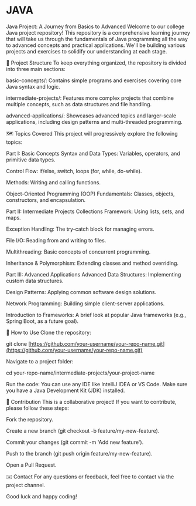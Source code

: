 # JAVA

Java Project: A Journey from Basics to Advanced
Welcome to our college Java project repository! This repository is a comprehensive learning journey that will take us through the fundamentals of Java programming all the way to advanced concepts and practical applications. We'll be building various projects and exercises to solidify our understanding at each stage.

📂 Project Structure
To keep everything organized, the repository is divided into three main sections:

basic-concepts/: Contains simple programs and exercises covering core Java syntax and logic.

intermediate-projects/: Features more complex projects that combine multiple concepts, such as data structures and file handling.

advanced-applications/: Showcases advanced topics and larger-scale applications, including design patterns and multi-threaded programming.

🗺️ Topics Covered
This project will progressively explore the following topics:

Part I: Basic Concepts
Syntax and Data Types: Variables, operators, and primitive data types.

Control Flow: if/else, switch, loops (for, while, do-while).

Methods: Writing and calling functions.

Object-Oriented Programming (OOP) Fundamentals: Classes, objects, constructors, and encapsulation.

Part II: Intermediate Projects
Collections Framework: Using lists, sets, and maps.

Exception Handling: The try-catch block for managing errors.

File I/O: Reading from and writing to files.

Multithreading: Basic concepts of concurrent programming.

Inheritance & Polymorphism: Extending classes and method overriding.

Part III: Advanced Applications
Advanced Data Structures: Implementing custom data structures.

Design Patterns: Applying common software design solutions.

Network Programming: Building simple client-server applications.

Introduction to Frameworks: A brief look at popular Java frameworks (e.g., Spring Boot, as a future goal).

🚀 How to Use
Clone the repository:

git clone [https://github.com/your-username/your-repo-name.git](https://github.com/your-username/your-repo-name.git)

Navigate to a project folder:

cd your-repo-name/intermediate-projects/your-project-name

Run the code: You can use any IDE like IntelliJ IDEA or VS Code. Make sure you have a Java Development Kit (JDK) installed.

🤝 Contribution
This is a collaborative project! If you want to contribute, please follow these steps:

Fork the repository.

Create a new branch (git checkout -b feature/my-new-feature).

Commit your changes (git commit -m 'Add new feature').

Push to the branch (git push origin feature/my-new-feature).

Open a Pull Request.

✉️ Contact
For any questions or feedback, feel free to contact via the project channel.

Good luck and happy coding!
